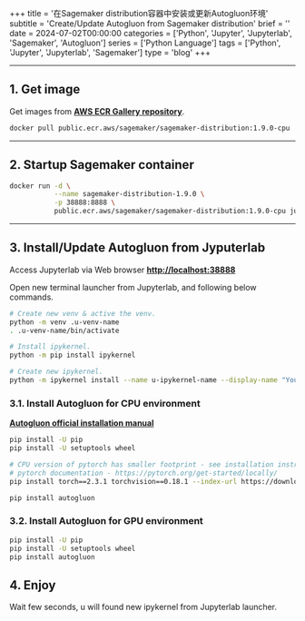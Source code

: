 +++
title = '在Sagemaker distribution容器中安装或更新Autogluon环境'
subtitle = 'Create/Update Autogluon from Sagemaker distribution'
brief = ''
date = 2024-07-02T00:00:00
categories = ['Python', 'Jupyter', 'Jupyterlab', 'Sagemaker', 'Autogluon']
series = ['Python Language']
tags = ['Python', 'Jupyter', 'Jupyterlab', 'Sagemaker']
type = 'blog'
+++

---

## 1. Get image

Get images from [**AWS ECR Gallery repository**](https://gallery.ecr.aws/sagemaker/sagemaker-distribution).

```bash
docker pull public.ecr.aws/sagemaker/sagemaker-distribution:1.9.0-cpu
```

---

## 2. Startup Sagemaker container

```bash
docker run -d \
           --name sagemaker-distribution-1.9.0 \
           -p 38888:8888 \
           public.ecr.aws/sagemaker/sagemaker-distribution:1.9.0-cpu jupyter-lab --no-browser --ip=0.0.0.0
```

---

## 3. Install/Update Autogluon from Jyputerlab

Access Jupyterlab via Web browser [**http://localhost:38888**](http://localhost:38888)

Open new terminal launcher from Jupyterlab, and following below commands.

```bash
# Create new venv & active the venv.
python -m venv .u-venv-name
. .u-venv-name/bin/activate

# Install ipykernel.
python -m pip install ipykernel

# Create new ipykernel.
python -m ipykernel install --name u-ipykernel-name --display-name "You Ipykernel display name" --user

```

### 3.1. Install Autogluon for CPU environment

[**Autogluon official installation manual**](https://auto.gluon.ai/stable/install.html)

```bash
pip install -U pip
pip install -U setuptools wheel

# CPU version of pytorch has smaller footprint - see installation instructions in
# pytorch documentation - https://pytorch.org/get-started/locally/
pip install torch==2.3.1 torchvision==0.18.1 --index-url https://download.pytorch.org/whl/cpu

pip install autogluon
```

### 3.2. Install Autogluon for GPU environment

```bash
pip install -U pip
pip install -U setuptools wheel
pip install autogluon
```

## 4. Enjoy

Wait few seconds, u will found new ipykernel from Jupyterlab launcher.